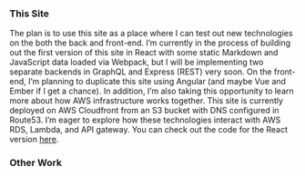 ### This Site
The plan is to use this site as a place where I can test out new technologies on the both the back and front-end. I’m currently in the process of building out the first version of this site in React with some static Markdown and JavaScript data loaded via Webpack, but I will be implementing two separate backends in GraphQL and Express (REST) very soon.  On the front-end, I’m planning to duplicate this site using Angular (and maybe Vue and Ember if I get a chance). In addition, I’m also taking this opportunity to learn more about how AWS infrastructure works together. This site is currently deployed on AWS Cloudfront from an S3 bucket with DNS configured in Route53. I’m eager to explore how these technologies interact with AWS RDS, Lambda, and API gateway. You can check out the code for the React version [here](https://github.com/carlyleec/cc-react).

### Other Work
